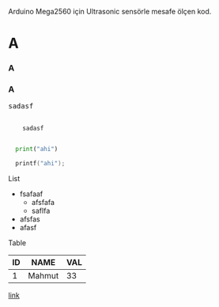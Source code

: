 Arduino Mega2560 için Ultrasonic sensörle mesafe ölçen kod.

# A
### A
### A

<pre>
sadasf
</pre>

<pre id='name'>
  <code>
    sadasf
  </code>
</pre>

```python
  print("ahi")
```


```c
  printf("ahi");
```

List

* fsafaaf
  * afsfafa
  * saflfa
* afsfas
* afasf

Table

|ID|NAME|VAL|
|---|-----|---|
|1|Mahmut|33|

<a href='#name'> link </a>
